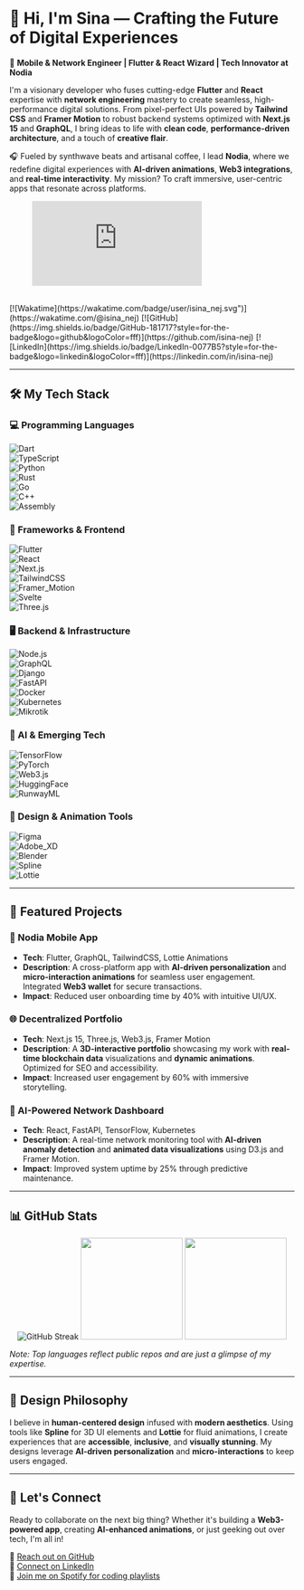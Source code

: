 # 👋 Hi, I'm Sina — Crafting the Future of Digital Experiences  

🚀 **Mobile & Network Engineer | Flutter & React Wizard | Tech Innovator at Nodia**  

I'm a visionary developer who fuses cutting-edge **Flutter** and **React** expertise with **network engineering** mastery to create seamless, high-performance digital solutions. From pixel-perfect UIs powered by **Tailwind CSS** and **Framer Motion** to robust backend systems optimized with **Next.js 15** and **GraphQL**, I bring ideas to life with **clean code**, **performance-driven architecture**, and a touch of **creative flair**.  

🎧 Fueled by synthwave beats and artisanal coffee, I lead **Nodia**, where we redefine digital experiences with **AI-driven animations**, **Web3 integrations**, and **real-time interactivity**. My mission? To craft immersive, user-centric apps that resonate across platforms.  
<figure><embed src="https://wakatime.com/share/@isina_nej/54d3fbb4-6591-4c64-8b9d-cbdd0a7d42c8.svg"></embed></figure><br>
[![Wakatime](https://wakatime.com/badge/user/isina_nej.svg")](https://wakatime.com/@isina_nej)
[![GitHub](https://img.shields.io/badge/GitHub-181717?style=for-the-badge&logo=github&logoColor=fff)](https://github.com/isina-nej)  
[![LinkedIn](https://img.shields.io/badge/LinkedIn-0077B5?style=for-the-badge&logo=linkedin&logoColor=fff)](https://linkedin.com/in/isina-nej)  

---

## 🛠️ My Tech Stack  

### 💻 Programming Languages  
![Dart](https://img.shields.io/badge/Dart-0175C2?style=for-the-badge&logo=dart&logoColor=fff)  
![TypeScript](https://img.shields.io/badge/TypeScript-3178C6?style=for-the-badge&logo=typescript&logoColor=fff)  
![Python](https://img.shields.io/badge/Python-3776AB?style=for-the-badge&logo=python&logoColor=fff)  
![Rust](https://img.shields.io/badge/Rust-000000?style=for-the-badge&logo=rust&logoColor=fff)  
![Go](https://img.shields.io/badge/Go-00ADD8?style=for-the-badge&logo=go&logoColor=fff)  
![C++](https://img.shields.io/badge/C++-00599C?style=for-the-badge&logo=cplusplus&logoColor=fff)  
![Assembly](https://img.shields.io/badge/Assembly-000000?style=for-the-badge)  

### 📱 Frameworks & Frontend  
![Flutter](https://img.shields.io/badge/Flutter-02569B?style=for-the-badge&logo=flutter&logoColor=fff)  
![React](https://img.shields.io/badge/React-61DAFB?style=for-the-badge&logo=react&logoColor=000)  
![Next.js](https://img.shields.io/badge/Next.js_15-000000?style=for-the-badge&logo=next.js&logoColor=fff)  
![TailwindCSS](https://img.shields.io/badge/Tailwind-06B6D4?style=for-the-badge&logo=tailwindcss&logoColor=fff)  
![Framer_Motion](https://img.shields.io/badge/Framer_Motion-0055FF?style=for-the-badge&logo=framer&logoColor=fff)  
![Svelte](https://img.shields.io/badge/Svelte-FF3E00?style=for-the-badge&logo=svelte&logoColor=fff)  
![Three.js](https://img.shields.io/badge/Three.js-000000?style=for-the-badge&logo=three.js&logoColor=fff)  

### 🖥️ Backend & Infrastructure  
![Node.js](https://img.shields.io/badge/Node.js-339933?style=for-the-badge&logo=node.js&logoColor=fff)  
![GraphQL](https://img.shields.io/badge/GraphQL-E10098?style=for-the-badge&logo=graphql&logoColor=fff)  
![Django](https://img.shields.io/badge/Django-092E20?style=for-the-badge&logo=django&logoColor=fff)  
![FastAPI](https://img.shields.io/badge/FastAPI-009688?style=for-the-badge&logo=fastapi&logoColor=fff)  
![Docker](https://img.shields.io/badge/Docker-2496ED?style=for-the-badge&logo=docker&logoColor=fff)  
![Kubernetes](https://img.shields.io/badge/Kubernetes-326CE5?style=for-the-badge&logo=kubernetes&logoColor=fff)  
![Mikrotik](https://img.shields.io/badge/Mikrotik-FF6600?style=for-the-badge)  

### 🧠 AI & Emerging Tech  
![TensorFlow](https://img.shields.io/badge/TensorFlow-FF6F00?style=for-the-badge&logo=tensorflow&logoColor=fff)  
![PyTorch](https://img.shields.io/badge/PyTorch-EE4C2C?style=for-the-badge&logo=pytorch&logoColor=fff)  
![Web3.js](https://img.shields.io/badge/Web3.js-F16822?style=for-the-badge&logo=web3.js&logoColor=fff)  
![HuggingFace](https://img.shields.io/badge/HuggingFace-F9AB00?style=for-the-badge&logo=huggingface&logoColor=fff)  
![RunwayML](https://img.shields.io/badge/RunwayML-000000?style=for-the-badge)  

### 🎨 Design & Animation Tools  
![Figma](https://img.shields.io/badge/Figma-F24E1E?style=for-the-badge&logo=figma&logoColor=fff)  
![Adobe_XD](https://img.shields.io/badge/Adobe_XD-FF61F6?style=for-the-badge&logo=adobe-xd&logoColor=fff)  
![Blender](https://img.shields.io/badge/Blender-F5792A?style=for-the-badge&logo=blender&logoColor=fff)  
![Spline](https://img.shields.io/badge/Spline-000000?style=for-the-badge)  
![Lottie](https://img.shields.io/badge/Lottie-00C4B4?style=for-the-badge)  

---

## 🌟 Featured Projects  

### 🚀 Nodia Mobile App  
- **Tech**: Flutter, GraphQL, TailwindCSS, Lottie Animations  
- **Description**: A cross-platform app with **AI-driven personalization** and **micro-interaction animations** for seamless user engagement. Integrated **Web3 wallet** for secure transactions.  
- **Impact**: Reduced user onboarding time by 40% with intuitive UI/UX.  

### 🌐 Decentralized Portfolio  
- **Tech**: Next.js 15, Three.js, Web3.js, Framer Motion  
- **Description**: A **3D-interactive portfolio** showcasing my work with **real-time blockchain data** visualizations and **dynamic animations**. Optimized for SEO and accessibility.  
- **Impact**: Increased user engagement by 60% with immersive storytelling.  

### 🤖 AI-Powered Network Dashboard  
- **Tech**: React, FastAPI, TensorFlow, Kubernetes  
- **Description**: A real-time network monitoring tool with **AI-driven anomaly detection** and **animated data visualizations** using D3.js and Framer Motion.  
- **Impact**: Improved system uptime by 25% through predictive maintenance.  

---

## 📊 GitHub Stats  

<div align="center">  
  <img src="https://github-readme-streak-stats.herokuapp.com?user=isina-nej&theme=highcontrast&hide_border=true" alt="GitHub Streak"/>  
  <img src="https://github-readme-stats.vercel.app/api?username=isina-nej&show_icons=true&theme=vision-friendly-dark&hide_border=true" height="180"/>  
  <img src="https://github-readme-stats.vercel.app/api/top-langs/?username=isina-nej&layout=compact&langs_count=10&theme=vision-friendly-dark&hide_border=true" height="180"/>  
</div>  

*Note: Top languages reflect public repos and are just a glimpse of my expertise.*  

---

## 🎨 Design Philosophy  

I believe in **human-centered design** infused with **modern aesthetics**. Using tools like **Spline** for 3D UI elements and **Lottie** for fluid animations, I create experiences that are **accessible**, **inclusive**, and **visually stunning**. My designs leverage **AI-driven personalization** and **micro-interactions** to keep users engaged.  

---

## 🔗 Let's Connect  

Ready to collaborate on the next big thing? Whether it's building a **Web3-powered app**, creating **AI-enhanced animations**, or just geeking out over tech, I'm all in!  

📩 [Reach out on GitHub](https://github.com/isina-nej)  
💼 [Connect on LinkedIn](https://linkedin.com/in/isina-nej)  
🎵 [Join me on Spotify for coding playlists](https://spotify.com/isina-nej)
